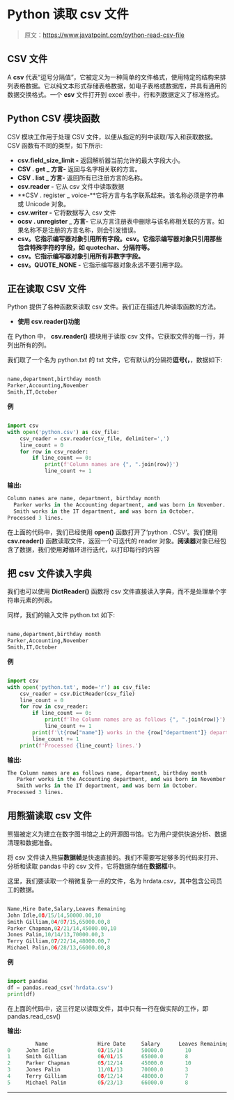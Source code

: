 # Python 读取 csv 文件

> 原文：<https://www.javatpoint.com/python-read-csv-file>

## CSV 文件

A **csv** 代表“逗号分隔值”，它被定义为一种简单的文件格式，使用特定的结构来排列表格数据。它以纯文本形式存储表格数据，如电子表格或数据库，并具有通用的数据交换格式。一个 **csv** 文件打开到 excel 表中，行和列数据定义了标准格式。

## Python CSV 模块函数

CSV 模块工作用于处理 CSV 文件，以便从指定的列中读取/写入和获取数据。CSV 函数有不同的类型，如下所示:

*   **csv.field_size_limit -** 返回解析器当前允许的最大字段大小。
*   **CSV . get _ 方言-** 返回与名字相关联的方言。
*   **CSV . list _ 方言-** 返回所有已注册方言的名称。
*   **csv.reader -** 它从 csv 文件中读取数据
*   **CSV . register _ voice-**它将方言与名字联系起来。该名称必须是字符串或 Unicode 对象。
*   **csv.writer -** 它将数据写入 csv 文件
*   **ocsv . unregister _ 方言-** 它从方言注册表中删除与该名称相关联的方言。如果名称不是注册的方言名称，则会引发错误。
*   **csv。它指示编写器对象引用所有字段。csv。它指示编写器对象只引用那些包含特殊字符的字段，如 quotechar、分隔符等。**
*   **csv。它指示编写器对象引用所有非数字字段。**
*   **csv。QUOTE_NONE -** 它指示编写器对象永远不要引用字段。

## 正在读取 CSV 文件

Python 提供了各种函数来读取 csv 文件。我们正在描述几种读取函数的方法。

*   **使用 csv.reader()功能**

在 Python 中， **csv.reader()** 模块用于读取 csv 文件。它获取文件的每一行，并列出所有的列。

我们取了一个名为 python.txt 的 txt 文件，它有默认的分隔符**逗号(，**，数据如下:

```py

name,department,birthday month  
Parker,Accounting,November  
Smith,IT,October  

```

**例**

```py

import csv  
with open('python.csv') as csv_file:  
    csv_reader = csv.reader(csv_file, delimiter=',')  
    line_count = 0  
    for row in csv_reader:  
        if line_count == 0:  
            print(f'Column names are {", ".join(row)}')  
            line_count += 1  

```

**输出:**

```py
Column names are name, department, birthday month
  Parker works in the Accounting department, and was born in November.
  Smith works in the IT department, and was born in October.
Processed 3 lines.

```

在上面的代码中，我们已经使用 **open()** 函数打开了‘python . CSV’。我们使用 **csv.reader()** 函数读取文件，返回一个可迭代的 reader 对象。**阅读器**对象已经包含了数据，我们使用**对**循环进行迭代，以打印每行的内容

## 把 csv 文件读入字典

我们也可以使用 **DictReader()** 函数将 csv 文件直接读入字典，而不是处理单个字符串元素的列表。

同样，我们的输入文件 python.txt 如下:

```py

name,department,birthday month  
Parker,Accounting,November  
Smith,IT,October  

```

**例**

```py

import csv    
with open('python.txt', mode='r') as csv_file:  
    csv_reader = csv.DictReader(csv_file)  
    line_count = 0  
    for row in csv_reader:  
        if line_count == 0:  
            print(f'The Column names are as follows {", ".join(row)}')  
            line_count += 1  
        print(f'\t{row["name"]} works in the {row["department"]} department, and was born in {row["birthday month"]}.')  
        line_count += 1  
    print(f'Processed {line_count} lines.')  

```

**输出:**

```py
The Column names are as follows name, department, birthday month
   Parker works in the Accounting department, and was born in November.
   Smith works in the IT department, and was born in October.
Processed 3 lines.

```

## 用熊猫读取 csv 文件

熊猫被定义为建立在数字图书馆之上的开源图书馆。它为用户提供快速分析、数据清理和数据准备。

将 csv 文件读入熊猫**数据帧**是快速直接的。我们不需要写足够多的代码来打开、分析和读取 pandas 中的 csv 文件，它将数据存储在**数据框**中。

这里，我们要读取一个稍微复杂一点的文件，名为 hrdata.csv，其中包含公司员工的数据。

```py

Name,Hire Date,Salary,Leaves Remaining  
John Idle,08/15/14,50000.00,10  
Smith Gilliam,04/07/15,65000.00,8  
Parker Chapman,02/21/14,45000.00,10  
Jones Palin,10/14/13,70000.00,3  
Terry Gilliam,07/22/14,48000.00,7  
Michael Palin,06/28/13,66000.00,8  

```

**例**

```py

import pandas  
df = pandas.read_csv('hrdata.csv')  
print(df)  

```

在上面的代码中，这三行足以读取文件，其中只有一行在做实际的工作，即 pandas.read_csv()

**输出:**

```py
         Name                Hire Date     Salary      Leaves Remaining
0     John Idle              03/15/14      50000.0       10
1     Smith Gilliam          06/01/15      65000.0       8
2     Parker Chapman         05/12/14      45000.0       10
3     Jones Palin            11/01/13      70000.0       3
4     Terry Gilliam          08/12/14      48000.0       7
5     Michael Palin          05/23/13      66000.0       8

```

* * *